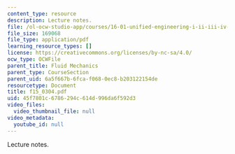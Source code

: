 ```yaml
---
content_type: resource
description: Lecture notes.
file: /ol-ocw-studio-app/courses/16-01-unified-engineering-i-ii-iii-iv-fall-2005-spring-2006/45f7801c6786294c614d996da6f592d3_f15_0304.pdf
file_size: 169068
file_type: application/pdf
learning_resource_types: []
license: https://creativecommons.org/licenses/by-nc-sa/4.0/
ocw_type: OCWFile
parent_title: Fluid Mechanics
parent_type: CourseSection
parent_uid: 6a5f667b-6fca-f068-0ec8-b203122154de
resourcetype: Document
title: f15_0304.pdf
uid: 45f7801c-6786-294c-614d-996da6f592d3
video_files:
  video_thumbnail_file: null
video_metadata:
  youtube_id: null
---
```

Lecture notes.